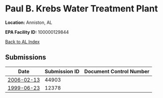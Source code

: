 # Paul B. Krebs Water Treatment Plant

**Location:** Anniston, AL

**EPA Facility ID:** 100000129844

[Back to AL Index](../../index.md)

## Submissions

| Date | Submission ID | Document Control Number |
|------|--------------|-------------------------|
| [2006-02-13](submissions/44903.md) | 44903 |  |
| [1999-06-23](submissions/12378.md) | 12378 |  |
